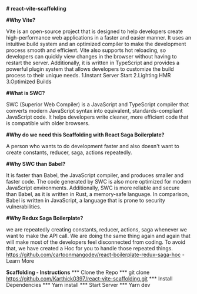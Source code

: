 **# react-vite-scaffolding**

**#Why Vite?**
 
Vite is an open-source project that is designed to help developers create high-performance web applications in a faster and easier manner. 
It uses an intuitive build system and an optimized compiler to make the development process smooth and efficient. 
Vite also supports hot reloading, so developers can quickly view changes in the browser without having to restart the server. 
Additionally, it is written in TypeScript and provides a powerful plugin system that allows developers to customize the build process to their unique needs.
1.Instant Server Start
2.Lighting HMR
3.Optimized Builds

**#What is SWC?**

SWC (Superior Web Compiler) is a JavaScript and TypeScript compiler that converts modern JavaScript syntax into equivalent, standards-compliant JavaScript code. 
It helps developers write cleaner, more efficient code that is compatible with older browsers.

**#Why do we need this Scaffolding with React Saga Boilerplate?**

A person who wants to do development faster and also doesn't want to create constants, reducer, saga, actions repeatedly.

**#Why SWC than Babel?**

It is faster than Babel, the JavaScript compiler, and produces smaller and faster code. 
The code generated by SWC is also more optimized for modern JavaScript environments. 
Additionally, SWC is more reliable and secure than Babel, as it is written in Rust, a memory-safe language. 
In comparison, Babel is written in JavaScript, a language that is prone to security vulnerabilities.

**#Why Redux Saga Boilerplate?**

we are repeatedly creating constants, reducer, actions, saga whenever we want to make the API call.
We are doing the same thing again and again that will make most of the developers feel disconnected from coding.
To avoid that, we have created a Hoc for you to handle those repeated things.
https://github.com/cartoonmangodev/react-boilerplate-redux-saga-hoc - Learn More

**Scaffolding - Instructions**
*** Clone the Repo ***
git clone https://github.com/Karthick0397/react-vite-scaffolding.git
*** Install Dependencies ***
Yarn install
*** Start Server ***
Yarn dev
